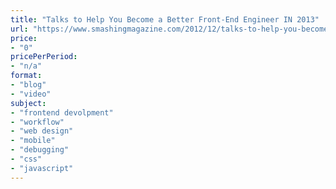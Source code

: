 ```yaml
---
title: "Talks to Help You Become a Better Front-End Engineer IN 2013"
url: "https://www.smashingmagazine.com/2012/12/talks-to-help-you-become-a-better-front-end-engineer-in-2013/"
price: 
- "0"
pricePerPeriod: 
- "n/a"
format: 
- "blog"
- "video"
subject: 
- "frontend devolpment"
- "workflow"
- "web design"
- "mobile"
- "debugging"
- "css"
- "javascript"
---
```

